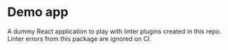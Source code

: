 # Demo app

A dummy React application to play with linter plugins created in this repo.
Linter errors from this package are ignored on CI.

